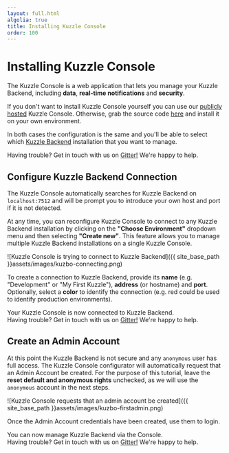 ```yaml
---
layout: full.html
algolia: true
title: Installing Kuzzle Console
order: 100
---
```


# Installing Kuzzle Console

The Kuzzle Console is a web application that lets you manage your Kuzzle Backend, including **data**, **real-time notifications** and **security**.

If you don't want to install Kuzzle Console yourself you can use our <a href="http://kuzzle-backoffice.netlify.com/">publicly hosted</a>  Kuzzle Console. Otherwise, grab the source code [here](https://github.com/kuzzleio/kuzzle-backoffice/releases) and install it on your own environment.

In both cases the configuration is the same and you'll be able to select which <a href="{{ site_base_path }}guide/essentials/installing-backoffice/#select-the-kuzzle-server-to-connect-to">Kuzzle Backend</a> installation that you want to manage.

<aside class="notice">
Having trouble? Get in touch with us on <a href="https://gitter.im/kuzzleio/kuzzle">Gitter!</a> We're happy to help.
</aside>

## Configure Kuzzle Backend Connection

The Kuzzle Console automatically searches for Kuzzle Backend on `localhost:7512` and will be prompt you to introduce your own host and port if it is not detected.

At any time, you can reconfigure Kuzzle Console to connect to any Kuzzle Backend installation by clicking on the **"Choose Environment"** dropdown menu and then selecting **"Create new"**. This feature allows you to manage multiple Kuzzle Backend installations on a single Kuzzle Console.

![Kuzzle Console is trying to connect to Kuzzle Backend]({{ site_base_path }}assets/images/kuzbo-connecting.png)

To create a connection to Kuzzle Backend, provide its **name** (e.g. "Development" or "My First Kuzzle"), **address** (or hostname) and **port**. Optionally, select a **color** to identify the connection (e.g. red could be used to identify production environments).

<aside class="success">Your Kuzzle Console is now connected to Kuzzle Backend.</aside>

<aside class="notice">
Having trouble? Get in touch with us on <a href="https://gitter.im/kuzzleio/kuzzle">Gitter!</a> We're happy to help.
</aside>

## Create an Admin Account

At this point the Kuzzle Backend is not secure and any `anonymous` user has full access. The Kuzzle Console configurator will automatically request that an Admin Account be created. For the purpose of this tutorial, leave the **reset default and anonymous rights** unchecked, as we will use the `anonymous` account in the next steps.

![Kuzzle Console requests that an admin account be created]({{ site_base_path }}assets/images/kuzbo-firstadmin.png)

Once the Admin Account credentials have been created, use them to login.

<aside class="success">You can now manage Kuzzle Backend via the Console.</aside>

<aside class="notice">
Having trouble? Get in touch with us on <a href="https://gitter.im/kuzzleio/kuzzle">Gitter!</a> We're happy to help.
</aside>
